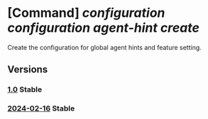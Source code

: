 # [Command] _configuration configuration agent-hint create_

Create the configuration for global agent hints and feature setting.

## Versions

### [1.0](/Resources/fllm-plane/L2luc3RhbmNlcy97fS9wcm92aWRlcnN4L2ZvdW5kYXRpb25hbGxtLmNvbmZpZ3VyYXRpb24vY29uZmlndXJhdGlvbnMvYWdlbnRoaW50cw==/1.0.xml) **Stable**

<!-- fllm-plane /instances/{}/providersx/foundationallm.configuration/configurations/agenthints 1.0 -->

### [2024-02-16](/Resources/fllm-plane/L2luc3RhbmNlcy97fS9wcm92aWRlcnN4L2ZvdW5kYXRpb25hbGxtLmNvbmZpZ3VyYXRpb24vY29uZmlndXJhdGlvbnMvYWdlbnRoaW50cw==/2024-02-16.xml) **Stable**

<!-- fllm-plane /instances/{}/providersx/foundationallm.configuration/configurations/agenthints 2024-02-16 -->
